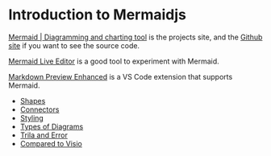 # Introduction to Mermaidjs

[Mermaid | Diagramming and charting tool](https://mermaid.js.org/) is the projects site, and the [Github site](https://github.com/mermaid-js/mermaid) if you want to see the source code.

[Mermaid Live Editor](https://mermaid.live/) is a good tool to experiment with Mermaid.

[Markdown Preview Enhanced](https://marketplace.visualstudio.com/items?itemName=shd101wyy.markdown-preview-enhanced) is a VS Code extension that supports Mermaid.

- [Shapes](shapes.md)
- [Connectors](connectors.md)
- [Styling](style.md)
- [Types of Diagrams](types-of-diagrams.md)
- [Trila and Error](Trial-and-error.md)
- [Compared to Visio](vs-visio.md)